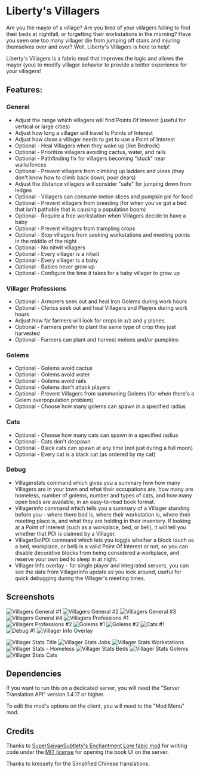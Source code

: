 # Liberty's Villagers

Are you the mayor of a village? Are you tired of your villagers failing to find their beds at nightfall, or forgetting
their workstations in the morning? Have you seen one too many villager die from jumping off stairs and injuring
themselves over and over? Well, Liberty's Villagers is here to help!

Liberty's Villagers is a fabric mod that improves the logic and allows the mayor (you) to modify villager behavior to
provide a better experience for your villagers!

## Features:

### General

* Adjust the range which villagers will find Points Of Interest (useful for vertical or large cities)
* Adjust how long a villager will travel to Points of Interest
* Adjust how close a villager needs to get to use a Point of Interest
* Optional - Heal Villagers when they wake up (like Bedrock)
* Optional - Prioritize villagers avoiding cactus, water, and rails
* Optional - Pathfinding fix for villagers becoming "stuck" near walls/fences
* Optional - Prevent villagers from climbing up ladders and vines (they don't know how to climb back down, poor dears)
* Adjust the distance villagers will consider "safe" for jumping down from ledges
* Optional - Villagers can consume melon slices and pumpkin pie for food
* Optional - Prevent villagers from breeding (for when you've got a bed that isn't pathable that is causing a population
  boom)
* Optional - Require a free workstation when Villagers decide to have a baby
* Optional - Prevent villagers from trampling crops
* Optional - Stop villagers from seeking workstations and meeting points in the middle of the night
* Optional - No nitwit villagers
* Optional - Every villager is a nitwit
* Optional - Every villager is a baby
* Optional - Babies never grow up
* Optional - Configure the time it takes for a baby villager to grow up

### Villager Professions

* Optional - Armorers seek out and heal Iron Golems during work hours
* Optional - Clerics seek out and heal Villagers and Players during work hours
* Adjust how far farmers will look for crops in x/z and y planes.
* Optional - Farmers prefer to plant the same type of crop they just harvested
* Optional - Farmers can plant and harvest melons and/or pumpkins

### Golems

* Optional - Golems avoid cactus
* Optional - Golems avoid water
* Optional - Golems avoid rails
* Optional - Golems don't attack players
* Optional - Prevent Villagers from summoning Golems (for when there's a Golem overpopulation problem)
* Optional - Choose how many golems can spawn in a specified radius

### Cats

* Optional - Choose how many cats can spawn in a specified radius
* Optional - Cats don't despawn
* Optional - Black cats can spawn at any time (not just during a full moon)
* Optional - Every cat is a black cat (as ordered by my cat)

### Debug

* Villagerstats command which gives you a summary how how many Villagers are in your town and what their occupations
  are, how many are homeless, number of golems, number and types of cats, and how many open beds are available, in an
  easy-to-read book format.
* Villagerinfo command which tells you a summary of a Villager standing before you - where there bed is, where their
  workstation is, where their meeting place is, and what they are holding in their inventory. If looking at a Point of
  Interest (such as a workplace, bed, or bell), it will tell you whether that POI is claimed by a Villager.
* VillagerSetPOI command which lets you toggle whether a block (such as a bed, workplace, or bell) is a valid Point Of
  Interest or not, so you can disable decorative blocks from being considered a workplace, and reserve your own bed to
  sleep in at night.
* Villager Info overlay - for single player and integrated servers, you can see the data from Villagerinfo update as you
  look around, useful for quick debugging during the Villager's meeting times.

## Screenshots
![Villagers General #1](https://user-images.githubusercontent.com/56774556/204126062-88d94ea3-b933-4671-82a3-e11aa09775a8.png)
![Villagers General #2](https://user-images.githubusercontent.com/56774556/204126072-a67d7cfc-452e-41b5-b1e3-eace50e8664e.png)
![Villagers General #3](https://user-images.githubusercontent.com/56774556/204126087-6df8ea10-460f-42e6-b437-2f22371fbf1c.png)
![Villagers General #4](https://user-images.githubusercontent.com/56774556/204126098-47b53700-57e8-4a84-8ff8-b750e188e846.png)
![Villagers Professions #1](https://user-images.githubusercontent.com/56774556/204126106-4dbd3999-48f5-400d-bb30-46eb1060980d.png)
![Villagers Professions #2](https://user-images.githubusercontent.com/56774556/204126110-21d06d08-51fa-461a-8b20-46c63307e1da.png)
![Golems #1](https://user-images.githubusercontent.com/56774556/204126114-533644b7-63d6-420b-97b9-290a0306e456.png)
![Golems #2](https://user-images.githubusercontent.com/56774556/204126119-3a9939d6-1a84-4d54-aa48-5253fb8f1350.png)
![Cats #1](https://user-images.githubusercontent.com/56774556/204126122-402e6e94-b971-4be2-bc67-e615ba97c84f.png)
![Debug #1](https://user-images.githubusercontent.com/56774556/204126125-f4f7ed8a-b3ad-424e-8fbb-e8a31ce7ea5b.png)
![Villager Info Overlay](https://user-images.githubusercontent.com/56774556/204127033-5e14ab13-b208-4aa1-80c5-67f05b3a8503.png)

![Villager Stats Title](https://user-images.githubusercontent.com/56774556/204127110-ae7cd50e-c643-4b67-b427-13e05e38a67a.png)
![Villager Stats Jobs](https://user-images.githubusercontent.com/56774556/204127111-64508eca-3aea-4b73-bcae-4b6b7df7b8e5.png)
![Villager Stats Workstations](https://user-images.githubusercontent.com/56774556/204127120-d554df12-e05d-4a5f-addc-7835c0ef4386.png)
![Villager Stats - Homeless](https://user-images.githubusercontent.com/56774556/204127188-2c36a9cd-247b-44bc-830d-564376bb801a.png)
![Villager Stats Beds](https://user-images.githubusercontent.com/56774556/204127134-01998696-2cfe-43be-b397-ec9161af4905.png)
![Villager Stats Golems](https://user-images.githubusercontent.com/56774556/204127145-8b29a4e7-7731-4a4d-96b9-10681715d5ef.png)
![Villager Stats Cats](https://user-images.githubusercontent.com/56774556/204127151-95777fd9-f6a9-4ee5-a864-b2f973652ed7.png)

## Dependencies

If you want to run this on a dedicated server, you will need the "Server Translation API" version 1.4.17 or higher.

To edit the mod's options on the client, you will need to the "Mod Menu" mod.

## Credits

Thanks to [SuperSaiyanSubtlety's Enchantment Lore fabic mod](https://gitlab.com/supersaiyansubtlety/enchantment_lore)
for writing code under the [MIT license](https://will-lucic.mit-license.org) for opening the book UI on the
server.

Thanks to kressety for the Simplified Chinese translations.